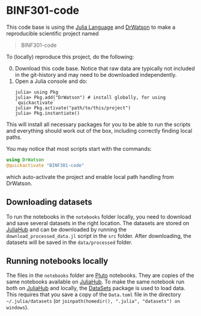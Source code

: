 # BINF301-code

This code base is using the [Julia Language](https://julialang.org/) and
[DrWatson](https://juliadynamics.github.io/DrWatson.jl/stable/)
to make a reproducible scientific project named
> BINF301-code

To (locally) reproduce this project, do the following:

0. Download this code base. Notice that raw data are typically not included in the
   git-history and may need to be downloaded independently.
1. Open a Julia console and do:
   ```
   julia> using Pkg
   julia> Pkg.add("DrWatson") # install globally, for using `quickactivate`
   julia> Pkg.activate("path/to/this/project")
   julia> Pkg.instantiate()
   ```

This will install all necessary packages for you to be able to run the scripts and
everything should work out of the box, including correctly finding local paths.

You may notice that most scripts start with the commands:
```julia
using DrWatson
@quickactivate "BINF301-code"
```
which auto-activate the project and enable local path handling from DrWatson.

## Downloading datasets

To run the notebooks in the `notebooks` folder locally, you need to download and save several datasets in the right location. The datasets are stored on [JuliaHub](https://juliahub.com) and can be downloaded by running the `download_processed_data.jl` script in the `src` folder. After downloading, the datasets will be saved in the `data/processed` folder.

## Running notebooks locally

The files in the `notebooks` folder are [Pluto](https://plutojl.org/) notebooks. They are copies of the same notebooks available on [JuliaHub](https://juliahub.com). To make the same notebook run both on [JuliaHub](https://juliahub.com) and locally, the [DataSets](https://github.com/JuliaComputing/DataSets.jl) package is used to load data. This requires that you save a copy of the `Data.toml` file in the directory `~/.julia/datasets` (or `joinpath(homedir(), ".julia", "datasets") on windows`).




